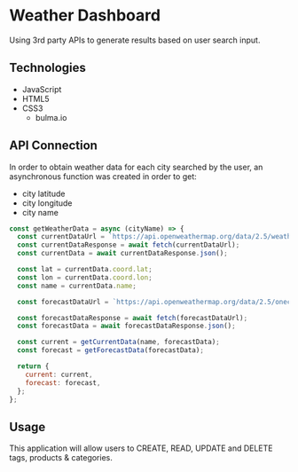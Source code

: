# Weather Dashboard

Using 3rd party APIs to generate results based on user search input. 

## Technologies

- JavaScript
- HTML5
- CSS3
  - bulma.io


## API Connection

In order to obtain weather data for each city searched by the user, an asynchronous function was created in order to get: 
- city latitude
- city longitude
- city name 

```javascript
const getWeatherData = async (cityName) => {
  const currentDataUrl = `https://api.openweathermap.org/data/2.5/weather?q=${cityName}&appid=${API_KEY}`;
  const currentDataResponse = await fetch(currentDataUrl);
  const currentData = await currentDataResponse.json();

  const lat = currentData.coord.lat;
  const lon = currentData.coord.lon;
  const name = currentData.name;

  const forecastDataUrl = `https://api.openweathermap.org/data/2.5/onecall?lat=${lat}&lon=${lon}&appid=${API_KEY}&units=imperial`;

  const forecastDataResponse = await fetch(forecastDataUrl);
  const forecastData = await forecastDataResponse.json();

  const current = getCurrentData(name, forecastData);
  const forecast = getForecastData(forecastData);

  return {
    current: current,
    forecast: forecast,
  };
};
```
## Usage

This application will allow users to CREATE, READ, UPDATE and DELETE tags, products & categories.
